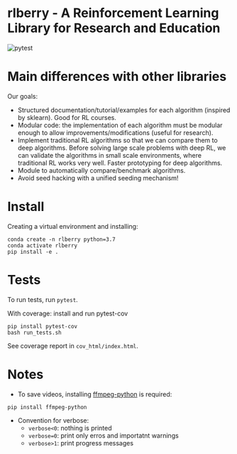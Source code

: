 # rlberry - A Reinforcement Learning Library for Research and Education 

![pytest](https://github.com/rlberry-py/rlberry/workflows/test/badge.svg)

# Main differences with other libraries

Our goals:
* Structured documentation/tutorial/examples for each algorithm (inspired by sklearn). Good for RL courses.
* Modular code: the implementation of each algorithm must be modular enough to allow improvements/modifications (useful for research).
* Implement traditional RL algorithms so that we can compare them to deep algorithms. Before solving large scale problems with deep RL, we can validate the algorithms in small scale environments, where traditional RL works very well. Faster prototyping for deep algorithms. 
* Module to automatically compare/benchmark algorithms. 
* Avoid seed hacking with a unified seeding mechanism! 


# Install

Creating a virtual environment and installing:

```
conda create -n rlberry python=3.7
conda activate rlberry
pip install -e .
```

# Tests

To run tests, run `pytest`.

With coverage: install and run pytest-cov
```
pip install pytest-cov
bash run_tests.sh
```

See coverage report in `cov_html/index.html`.


# Notes

* To save videos, installing [ffmpeg-python](https://github.com/kkroening/ffmpeg-python) is required:
```
pip install ffmpeg-python
```

* Convention for verbose:
    * `verbose<0`: nothing is printed
    * `verbose=0`: print only erros and importatnt warnings
    * `verbose>1`: print progress messages
